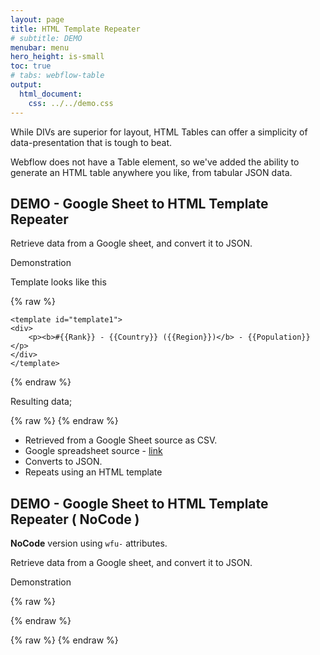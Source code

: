 ```yaml
---
layout: page
title: HTML Template Repeater
# subtitle: DEMO
menubar: menu
hero_height: is-small
toc: true
# tabs: webflow-table
output:
  html_document:
    css: ../../demo.css
---
```



While DIVs are superior for layout, HTML Tables can offer a simplicity of data-presentation that is tough to beat.

Webflow does not have a Table element, so we've added the ability to generate an HTML table anywhere you like, from tabular JSON data.

## DEMO - Google Sheet to HTML Template Repeater

Retrieve data from a Google sheet, and convert it to JSON.

<span class="tag is-danger is-medium is-light">Demonstration</span>

Template looks like this

{% raw %}
```
<template id="template1">
<div>
    <p><b>#{{Rank}} - {{Country}} ({{Region}})</b> - {{Population}}</p>
</div>
</template>
```
{% endraw %}

Resulting data;

<div class="demo yellow large" id="demo1">
</div>

{% raw %}
<template id="template1" wfu-template-type="macros">
<div>
    <p><b>#{{Rank}} - {{Country}} ({{Region}})</b> - {{Population}}</p>
</div>
</template>
{% endraw %}


- Retrieved from a Google Sheet source as CSV.
- Google spreadsheet source - <a href="https://docs.google.com/spreadsheets/d/16lPOiFz5Ow-FTro5SWS-m00fNhRjgsiyeSBdme3gKX0/edit#gid=0" target="_blank">link</a>
- Converts to JSON.
- Repeats using an HTML template



## DEMO - Google Sheet to HTML Template Repeater ( NoCode )

**NoCode** version using `wfu-` attributes.

Retrieve data from a Google sheet, and convert it to JSON.

<span class="tag is-danger is-medium is-light">Demonstration</span>

{% raw %}
<script type="text/json" wfu-data="links" wfu-data-type="google-sheet">
{
    "version": "1",
    "url": "https://docs.google.com/spreadsheets/d/16C5Lpzi69LgJb14YyF8eGRiVljUt8-sGGm5L6wfcpr0/export?format=csv"
}
</script>
{% endraw %}

<div class="demo yellow large" id="demo2">
</div>

{% raw %}
<template id="links" wfu-template-type="macros">
    <li><a href="{{Link}}" target="_blank">{{Title}}</a></li>
</template>
{% endraw %}




<script src="https://code.jquery.com/jquery-3.6.0.min.js" type="text/javascript" crossorigin="anonymous"></script>

<script type="module">

    // cdn.jsdelivr.net/gh/sygnaltech/webflow-util
    import { Database, loadAllData, getCsvAsData, getDictionaryFromDataRow } from 'https://cdn.jsdelivr.net/gh/sygnaltech/webflow-util/src/modules/webflow-data.js';
    import { getGoogleSheetCsvUrl } from 'https://cdn.jsdelivr.net/gh/sygnaltech/webflow-util/src/datasources/google-sheet-data.js';
    import { renderTableFromGoogleSheet } from 'https://cdn.jsdelivr.net/gh/sygnaltech/webflow-util/src/locode/webflow-table-helper.js';
    import { expandMacrosInElement } from 'https://cdn.jsdelivr.net/gh/sygnaltech/webflow-util/src/modules/webflow-html.js';
    import { HtmlBuilder } from 'https://cdn.jsdelivr.net/gh/sygnaltech/webflow-util/src/modules/webflow-html-builder.js';

    $(function () {

        var json;

        // Load Database
        var db = loadAllData();

        // TEST #1 - retrieve CSV as JSON

        // Get JSON data
        json = getCsvAsData(
            'https://docs.google.com/spreadsheets/d/16lPOiFz5Ow-FTro5SWS-m00fNhRjgsiyeSBdme3gKX0/export?format=csv'
        );

        db.add ("Countries", json);

        var arr = db.getData("countries");

        for (var row = 0; row < arr.length; row++) {

            // Create Dictionary
            var dict = db.getDictionaryFromRow ("Countries", row);

            var el = $("#template1").clone(false);

            expandMacrosInElement(
                el,
                dict
            );

            $("#demo1").append(el.html());

        }

        // TEST #2 - retrieve CSV as JSON

        var hb = new HtmlBuilder();
        hb.add("<ul>");
        hb.addTemplate(
            $("#links"),
            db.getData("links")
            );
        hb.add("</ul>");

        $("#demo2").html(hb.render());

    });

</script>

